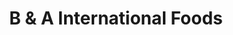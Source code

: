 ---
title: "B & A International Foods"
url: /tacoma/b-und-a-international-foods/
shop: Supermarkt
---